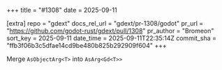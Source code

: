 +++
title = "#1308"
date = 2025-09-11

[extra]
repo = "gdext"
docs_rel_url = "gdext/pr-1308/godot"
pr_url = "https://github.com/godot-rust/gdext/pull/1308"
pr_author = "Bromeon"
sort_key = 2025-09-11
date_time = 2025-09-11T22:35:14Z
commit_sha = "ffb3f06b3c5dfae14cd9be480b825b292909f604"
+++

Merge `AsObjectArg<T>` into `AsArg<Gd<T>>`
